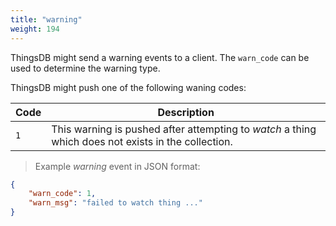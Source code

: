 ```yaml
---
title: "warning"
weight: 194
---
```


ThingsDB might send a warning events to a client. The `warn_code` can be used
to determine the warning type.

ThingsDB might push one of the following waning codes:

Code | Description
---- | -----------
`1` | This warning is pushed after attempting to *watch* a thing which does not exists in the collection.


> Example *warning* event in JSON format:

```json
{
    "warn_code": 1,
    "warn_msg": "failed to watch thing ..."
}
```


